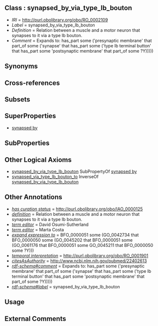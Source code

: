 
## Class : synapsed_by_via_type_Ib_bouton

 * *IRI* = http://purl.obolibrary.org/obo/RO_0002109
 * *Label* = synapsed_by_via_type_Ib_bouton
 * *Definition* = Relation between a muscle and a motor neuron that synapses to it via a type Ib bouton.
 * *Comment* = Expands to: has_part some ('presynaptic membrane' that part_of some ('synapse' that has_part some ('type Ib terminal button' that has_part some 'postsynaptic membrane' that part_of some ?Y)))))

## Synonyms


## Cross-references


## Subsets


## SuperProperties

 * [synapsed by](../../RO/03/RO_0002103.md)

## SubProperties


## Other Logical Axioms

 * [synapsed_by_via_type_Ib_bouton](../../RO/09/RO_0002109.md) SubPropertyOf [synapsed by](../../RO/03/RO_0002103.md)
 * [synapsed_via_type_Ib_bouton_to](../../RO/05/RO_0002105.md) InverseOf [synapsed_by_via_type_Ib_bouton](../../RO/09/RO_0002109.md)

## Other Annotations

 * *[has curation status](../../IAO/14/IAO_0000114.md)* = http://purl.obolibrary.org/obo/IAO_0000125
 * *[definition](../../IAO/15/IAO_0000115.md)* = Relation between a muscle and a motor neuron that synapses to it via a type Ib bouton.
 * *[term editor](../../IAO/17/IAO_0000117.md)* = David Osumi-Sutherland
 * *[term editor](../../IAO/17/IAO_0000117.md)* = Marta Costa
 * *[expand expression to](../../IAO/24/IAO_0000424.md)* = BFO_0000051 some (GO_0042734 that BFO_0000050 some (GO_0045202 that BFO_0000051 some (GO_0061176 that BFO_0000051 some GO_0045211 that BFO_0000050 some ?Y)))
 * *[temporal interpretation](../../RO/00/RO_0001900.md)* = http://purl.obolibrary.org/obo/RO_0001901
 * *[citesAsAuthority](../../ty/citesAsAuthority.md)* = http://www.ncbi.nlm.nih.gov/pubmed/22402613
 * *[rdf-schema#comment](../../nt/rdf-schema#comment.md)* = Expands to: has_part some ('presynaptic membrane' that part_of some ('synapse' that has_part some ('type Ib terminal button' that has_part some 'postsynaptic membrane' that part_of some ?Y)))))
 * *[rdf-schema#label](../../el/rdf-schema#label.md)* = synapsed_by_via_type_Ib_bouton

## Usage


## External Comments

